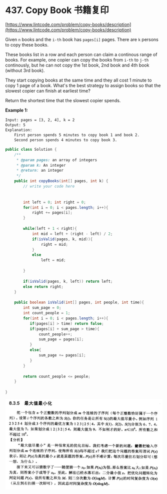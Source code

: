 # 437. Copy Book 书籍复印

[https://www.lintcode.com/problem/copy-books/description](https://www.lintcode.com/problem/copy-books/description)  
  
  
Given `n` books and the `i-th` book has `pages[i]` pages. There are `k` persons to copy these books.

These books list in a row and each person can claim a continous range of books. For example, one copier can copy the books from `i-th` to `j-th` continously, but he can not copy the 1st book, 2nd book and 4th book \(without 3rd book\).

They start copying books at the same time and they all cost 1 minute to copy 1 page of a book. What's the best strategy to assign books so that the slowest copier can finish at earliest time?

Return the shortest time that the slowest copier spends.



 **Example 1:**

```text
Input: pages = [3, 2, 4], k = 2
Output: 5
Explanation: 
    First person spends 5 minutes to copy book 1 and book 2.
    Second person spends 4 minutes to copy book 3.
```

```java
public class Solution {
    /**
     * @param pages: an array of integers
     * @param k: An integer
     * @return: an integer
     */
    public int copyBooks(int[] pages, int k) {
        // write your code here
        
        
        int left = 0; int right = 0;
        for(int i = 0; i < pages.length; i++){
            right += pages[i];
        }
        
        while(left + 1 < right){
            int mid = left + (right - left) / 2;
            if(isValid(pages, k, mid)){
                right = mid;
            }
            else 
                left = mid;
            
        }
        
        if(isValid(pages, k, left)) return left;
        else return right;
    }
    
    public boolean isValid(int[] pages, int people, int time){
        int sum_page = 0;
        int count_people = 1;
        for(int i = 0; i < pages.length; i++){
           if(pages[i] > time) return false;
           if(pages[i] + sum_page > time){
               count_people++;
               sum_page = pages[i];
           }
           else{
               sum_page += pages[i];
           }
        }
        
        return count_people <= people;
    }
    
}
```

![](../.gitbook/assets/image.png)

